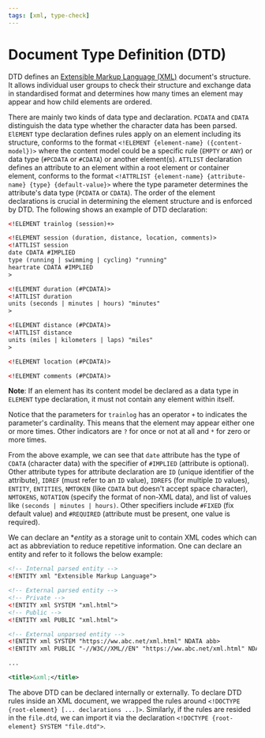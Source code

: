 ```yaml
---
tags: [xml, type-check]
---
```


# Document Type Definition (DTD)

DTD defines an [Extensible Markup Language (XML)](202305281742.md) document's
structure. It allows individual user groups to check their structure and
exchange data in standardised format and determines how many times an element
may appear and how child elements are ordered.

There are mainly two kinds of data type and declaration. `PCDATA` and `CDATA`
distinguish the data type whether the character data has been parsed. `ElEMENT`
type declaration defines rules apply on an element including its structure,
conforms to the format `<!ELEMENT {element-name} ({content-model})>` where the
content model could be a specific rule (`EMPTY` or `ANY`) or data type
(`#PCDATA` or `#CDATA`) or another element(s). `ATTLIST` declaration defines an
attribute to an element within a root element or container element, conforms to
the format `<!ATTRLIST {element-name} {attribute-name} {type} {default-value}>`
where the type parameter determines the attribute's data type (`PCDATA` or
`CDATA`). The order of the element declarations is crucial in determining the
element structure and is enforced by DTD. The following shows an example of DTD
declaration:

```xml
<!ELEMENT trainlog (session)+>

<!ELEMENT session (duration, distance, location, comments)>
<!ATTLIST session
date CDATA #IMPLIED
type (running | swimming | cycling) "running"
heartrate CDATA #IMPLIED
>

<!ELEMENT duration (#PCDATA)>
<!ATTLIST duration
units (seconds | minutes | hours) "minutes"
>

<!ELEMENT distance (#PCDATA)>
<!ATTLIST distance
units (miles | kilometers | laps) "miles"
>

<!ELEMENT location (#PCDATA)>

<!ELEMENT comments (#PCDATA)>
```

**Note**: If an element has its content model be declared as a data type in
`ELEMENT` type declaration, it must not contain any element within itself.

Notice that the parameters for `trainlog` has an operator `+` to indicates the
parameter's cardinality. This means that the element may appear either one or
more times. Other indicators are `?` for once or not at all and `*` for zero or
more times.

From the above example, we can see that `date` attribute has the type of
`CDATA` (character data) with the specifier of `#IMPLIED` (attribute is
optional). Other attribute types for attribute declaration are `ID` (unique
identifier of the attribute), `IDREF` (must refer to an `ID` value), `IDREFS`
(for multiple `ID` values), `ENTITY`, `ENTITIES`, `NMTOKEN` (like `CDATA` but
doesn't accept space character), `NMTOKENS`, `NOTATION` (specify the format of
non-XML data), and list of values like `(seconds | minutes | hours)`. Other
specifiers include `#FIXED` (fix default value) and `#REQUIRED` (attribute must
be present, one value is required).

We can declare an **entity* as a storage unit to contain XML codes which can act
as abbreviation to reduce repetitive information. One can declare an entity and
refer to it follows the below example:

```xml
<!-- Internal parsed entity -->
<!ENTITY xml "Extensible Markup Language">

<!-- External parsed entity -->
<!-- Private -->
<!ENTITY xml SYSTEM "xml.html">
<!-- Public -->
<!ENTITY xml PUBLIC "xml.html">

<!-- External unparsed entity -->
<!ENTITY xml SYSTEM "https://ww.abc.net/xml.html" NDATA abb>
<!ENTITY xml PUBLIC "-//W3C//XML//EN" "https://ww.abc.net/xml.html" NDATA abb>

...

<title>&xml;</title>
```

The above DTD can be declared internally or externally. To declare DTD rules
inside an XML document, we wrapped the rules around `<!DOCTYPE {root-element}
[... declarations ...]>`. Similarly, if the rules are resided in the `file.dtd`,
we can import it via the declaration `<!DOCTYPE {root-element} SYSTEM
"file.dtd">`.
